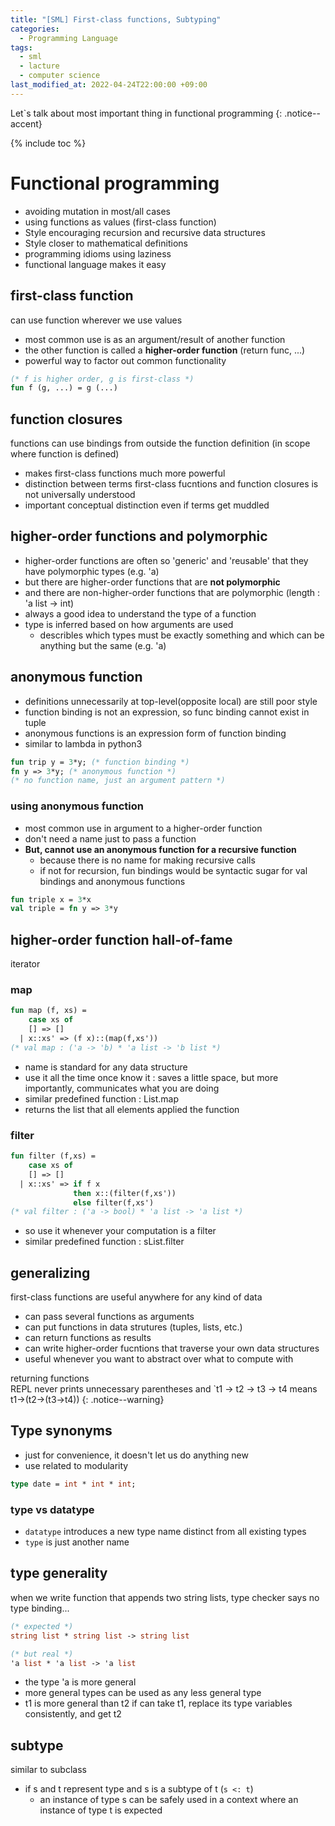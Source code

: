 ```yaml
---
title: "[SML] First-class functions, Subtyping"
categories:
  - Programming Language
tags:
  - sml
  - lacture
  - computer science
last_modified_at: 2022-04-24T22:00:00 +09:00
---
```

Let`s talk about most important thing in functional programming
{: .notice--accent}

{% include toc %}

Functional programming
=======
- avoiding mutation in most/all cases
- using functions as values (first-class function)
- Style encouraging recursion and recursive data structures
- Style closer to mathematical definitions
- programming idioms using laziness
- functional language makes it easy

## first-class function

can use function wherever we use values

- most common use is as an argument/result of another function
- the other function is called a **higher-order function** (return func, ...)
- powerful way to factor out common functionality

```sml
(* f is higher order, g is first-class *)
fun f (g, ...) = g (...)
```
## function closures

functions can use bindings from outside the function definition (in scope where function is defined)

- makes first-class functions much more powerful
- distinction between terms first-class fucntions and function closures is not universally understood
- important conceptual distinction even if terms get muddled

## higher-order functions and polymorphic

- higher-order functions are often so 'generic' and 'reusable' that they have polymorphic types (e.g. 'a)
- but there are higher-order functions that are **not polymorphic**
- and there are non-higher-order functions that are polymorphic (length : 'a list -> int)
- always a good idea to understand the type of a function
- type is inferred based on how arguments are used
    * describles which types must be exactly something and which can be anything but the same (e.g. 'a)
    
## anonymous function

- definitions unnecessarily at top-level(opposite local) are still poor style
- function binding is not an expression, so func binding cannot exist in tuple
- anonymous functions is an expression form of function binding
- similar to lambda in python3
```sml
fun trip y = 3*y; (* function binding *)
fn y => 3*y; (* anonymous function *)
(* no function name, just an argument pattern *)
```

### using anonymous function

- most common use in argument to a higher-order function
- don't need a name just to pass a function
- **But, cannot use an anonymous function for a recursive function**
    * because there is no name for making recursive calls
    * if not for recursion, fun bindings would be syntactic sugar for val bindings and anonymous functions

```sml
fun triple x = 3*x
val triple = fn y => 3*y
```

## higher-order function hall-of-fame

iterator

### map

```sml
fun map (f, xs) =
    case xs of
    [] => []
  | x::xs' => (f x)::(map(f,xs'))
(* val map : ('a -> 'b) * 'a list -> 'b list *)
```
- name is standard for any data structure
- use it all the time once know it : saves a little space, but more importantly, communicates what you are doing
- similar predefined function : List.map
- returns the list that all elements applied the function

### filter

```sml
fun filter (f,xs) =
    case xs of
    [] => []
  | x::xs' => if f x
              then x::(filter(f,xs'))
              else filter(f,xs')
(* val filter : ('a -> bool) * 'a list -> 'a list *)
```

- so use it whenever your computation is a filter
- similar predefined function : sList.filter

## generalizing
first-class functions are useful anywhere for any kind of data

- can pass several functions as arguments
- can put functions in data strutures (tuples, lists, etc.)
- can return functions as results
- can write higher-order fucntions that traverse your own data structures
- useful whenever you want to abstract over what to compute with

returning functions<br>
REPL never prints unnecessary parentheses and `t1 -> t2 -> t3 -> t4 means t1->(t2->(t3->t4))
{: .notice--warning}

## Type synonyms

- just for convenience, it doesn't let us do anything new
- use related to modularity

```sml
type date = int * int * int;
```

### type vs datatype
- `datatype` introduces a new type name distinct from all existing types
- `type` is just another name

## type generality

when we write function that appends two string lists, type checker says no type binding...
```sml
(* expected *)
string list * string list -> string list

(* but real *)
'a list * 'a list -> 'a list
```

- the type 'a is more general
- more general types can be used as any less general type
- t1 is more general than t2 if can take t1, replace its type variables consistently, and get t2

## subtype
similar to subclass

- if s and t represent type and s is a subtype of t (`s <: t`)
    * an instance of type s can be safely used in a context where an instance of type t is expected
